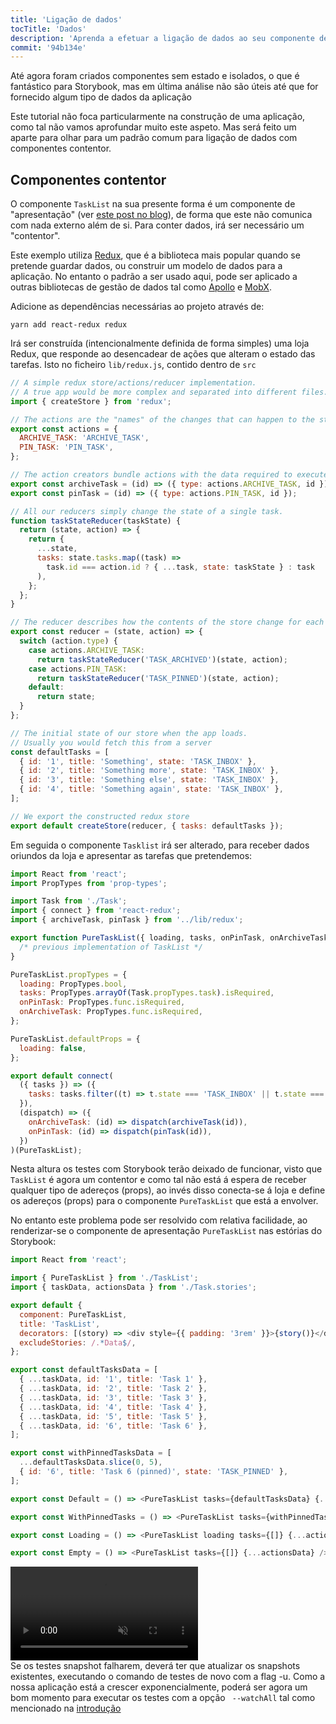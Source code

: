 ```yaml
---
title: 'Ligação de dados'
tocTitle: 'Dados'
description: 'Aprenda a efetuar a ligação de dados ao seu componente de interface de utilizador'
commit: '94b134e'
---
```


Até agora foram criados componentes sem estado e isolados, o que é fantástico para Storybook, mas em última análise não são úteis até que for fornecido algum tipo de dados da aplicação

Este tutorial não foca particularmente na construção de uma aplicação, como tal não vamos aprofundar muito este aspeto. Mas será feito um aparte para olhar para um padrão comum para ligação de dados com componentes contentor.

## Componentes contentor

O componente `TaskList` na sua presente forma é um componente de "apresentação" (ver [este post no blog](https://medium.com/@dan_abramov/smart-and-dumb-components-7ca2f9a7c7d0)), de forma que este não comunica com nada externo além de si.
Para conter dados, irá ser necessário um "contentor".

Este exemplo utiliza [Redux](https://redux.js.org/), que é a biblioteca mais popular quando se pretende guardar dados, ou construir um modelo de dados para a aplicação.
No entanto o padrão a ser usado aqui, pode ser aplicado a outras bibliotecas de gestão de dados tal como [Apollo](https://www.apollographql.com/client/) e [MobX](https://mobx.js.org/).

Adicione as dependências necessárias ao projeto através de:

```shell
yarn add react-redux redux
```

Irá ser construída (intencionalmente definida de forma simples) uma loja Redux, que responde ao desencadear de ações que alteram o estado das tarefas. Isto no ficheiro `lib/redux.js`, contido dentro de `src`

```js:title=src/lib/redux.js
// A simple redux store/actions/reducer implementation.
// A true app would be more complex and separated into different files.
import { createStore } from 'redux';

// The actions are the "names" of the changes that can happen to the store
export const actions = {
  ARCHIVE_TASK: 'ARCHIVE_TASK',
  PIN_TASK: 'PIN_TASK',
};

// The action creators bundle actions with the data required to execute them
export const archiveTask = (id) => ({ type: actions.ARCHIVE_TASK, id });
export const pinTask = (id) => ({ type: actions.PIN_TASK, id });

// All our reducers simply change the state of a single task.
function taskStateReducer(taskState) {
  return (state, action) => {
    return {
      ...state,
      tasks: state.tasks.map((task) =>
        task.id === action.id ? { ...task, state: taskState } : task
      ),
    };
  };
}

// The reducer describes how the contents of the store change for each action
export const reducer = (state, action) => {
  switch (action.type) {
    case actions.ARCHIVE_TASK:
      return taskStateReducer('TASK_ARCHIVED')(state, action);
    case actions.PIN_TASK:
      return taskStateReducer('TASK_PINNED')(state, action);
    default:
      return state;
  }
};

// The initial state of our store when the app loads.
// Usually you would fetch this from a server
const defaultTasks = [
  { id: '1', title: 'Something', state: 'TASK_INBOX' },
  { id: '2', title: 'Something more', state: 'TASK_INBOX' },
  { id: '3', title: 'Something else', state: 'TASK_INBOX' },
  { id: '4', title: 'Something again', state: 'TASK_INBOX' },
];

// We export the constructed redux store
export default createStore(reducer, { tasks: defaultTasks });
```

Em seguida o componente `Tasklist` irá ser alterado, para receber dados oriundos da loja e apresentar as tarefas que pretendemos:

```js:title=src/components/TaskList.js
import React from 'react';
import PropTypes from 'prop-types';

import Task from './Task';
import { connect } from 'react-redux';
import { archiveTask, pinTask } from '../lib/redux';

export function PureTaskList({ loading, tasks, onPinTask, onArchiveTask }) {
  /* previous implementation of TaskList */
}

PureTaskList.propTypes = {
  loading: PropTypes.bool,
  tasks: PropTypes.arrayOf(Task.propTypes.task).isRequired,
  onPinTask: PropTypes.func.isRequired,
  onArchiveTask: PropTypes.func.isRequired,
};

PureTaskList.defaultProps = {
  loading: false,
};

export default connect(
  ({ tasks }) => ({
    tasks: tasks.filter((t) => t.state === 'TASK_INBOX' || t.state === 'TASK_PINNED'),
  }),
  (dispatch) => ({
    onArchiveTask: (id) => dispatch(archiveTask(id)),
    onPinTask: (id) => dispatch(pinTask(id)),
  })
)(PureTaskList);
```

Nesta altura os testes com Storybook terão deixado de funcionar, visto que `TaskList` é agora um contentor e como tal não está á espera de receber qualquer tipo de adereços (props), ao invés disso conecta-se á loja e define os adereços (props) para o componente `PureTaskList` que está a envolver.

No entanto este problema pode ser resolvido com relativa facilidade, ao renderizar-se o componente de apresentação `PureTaskList` nas estórias do Storybook:

```js:title=src/components/TaskList.stories.js
import React from 'react';

import { PureTaskList } from './TaskList';
import { taskData, actionsData } from './Task.stories';

export default {
  component: PureTaskList,
  title: 'TaskList',
  decorators: [(story) => <div style={{ padding: '3rem' }}>{story()}</div>],
  excludeStories: /.*Data$/,
};

export const defaultTasksData = [
  { ...taskData, id: '1', title: 'Task 1' },
  { ...taskData, id: '2', title: 'Task 2' },
  { ...taskData, id: '3', title: 'Task 3' },
  { ...taskData, id: '4', title: 'Task 4' },
  { ...taskData, id: '5', title: 'Task 5' },
  { ...taskData, id: '6', title: 'Task 6' },
];

export const withPinnedTasksData = [
  ...defaultTasksData.slice(0, 5),
  { id: '6', title: 'Task 6 (pinned)', state: 'TASK_PINNED' },
];

export const Default = () => <PureTaskList tasks={defaultTasksData} {...actionsData} />;

export const WithPinnedTasks = () => <PureTaskList tasks={withPinnedTasksData} {...actionsData} />;

export const Loading = () => <PureTaskList loading tasks={[]} {...actionsData} />;

export const Empty = () => <PureTaskList tasks={[]} {...actionsData} />;
```

<video autoPlay muted playsInline loop>
  <source
    src="/intro-to-storybook/finished-tasklist-states.mp4"
    type="video/mp4"
  />
</video>

<div class="aside">
Se os testes snapshot falharem, deverá ter que atualizar os snapshots existentes, executando o comando de testes de novo com a flag -u. Como a nossa aplicação está a crescer exponencialmente, poderá ser agora um bom momento para executar os testes com a opção <code> --watchAll</code> tal como mencionado na <a href="/intro-to-storybook/react/pt/get-started">introdução</a>
</div>
